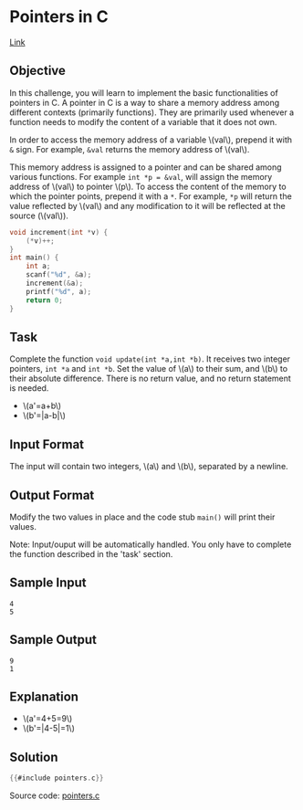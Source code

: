 # Pointers in C

[Link](https://www.hackerrank.com/challenges/pointer-in-c/)

## Objective

In this challenge, you will learn to implement the basic functionalities of
pointers in C. A pointer in C is a way to share a memory address among
different contexts (primarily functions). They are primarily used whenever a
function needs to modify the content of a variable that it does not own.

In order to access the memory address of a variable \\(val\\), prepend it with
`&` sign. For example, `&val` returns the memory address of \\(val\\).

This memory address is assigned to a pointer and can be shared among various
functions. For example `int *p = &val`, will assign the memory address of
\\(val\\) to pointer \\(p\\). To access the content of the memory to which the
pointer points, prepend it with a `*`. For example, `*p` will return the value
reflected by \\(val\\) and any modification to it will be reflected at the
source (\\(val\\)).

```c
void increment(int *v) {
    (*v)++; 
}
int main() {
    int a;
    scanf("%d", &a);
    increment(&a);
    printf("%d", a);
    return 0;      
}     
```

## Task

Complete the function `void update(int *a,int *b)`. It receives two integer
pointers, `int *a` and `int *b`. Set the value of \\(a\\) to their sum, and
\\(b\\) to their absolute difference. There is no return value, and no return
statement is needed.

- \\(a'=a+b\\)
- \\(b'=|a-b|\\)

## Input Format

The input will contain two integers, \\(a\\) and \\(b\\), separated by a
newline.

## Output Format

Modify the two values in place and the code stub `main()` will print their
values.

Note: Input/ouput will be automatically handled. You only have to complete the
function described in the 'task' section.

## Sample Input

```text
4
5
```

## Sample Output

```text
9
1
```

## Explanation

- \\(a'=4+5=9\\)
- \\(b'=|4-5|=1\\)

## Solution

```c
{{#include pointers.c}}
```

Source code: [pointers.c](pointers.c)
